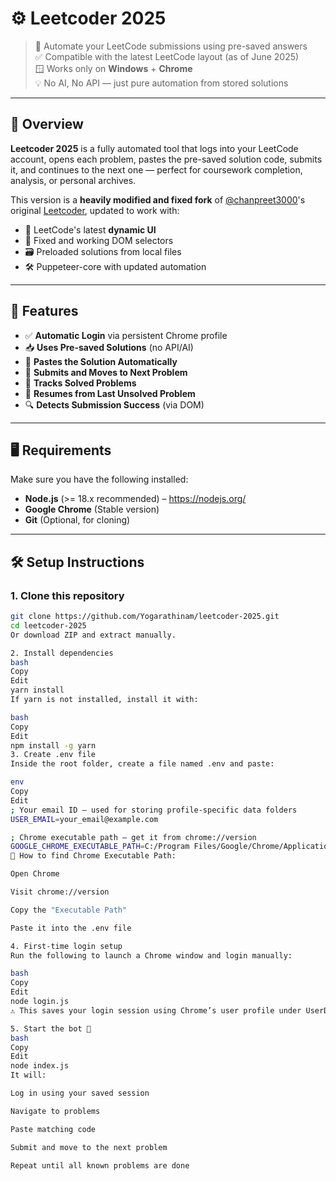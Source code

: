 # ⚙️ Leetcoder 2025

> 🧠 Automate your LeetCode submissions using pre-saved answers  
> ✅ Compatible with the latest LeetCode layout (as of June 2025)  
> 🪟 Works only on **Windows** + **Chrome**  
> 💡 No AI, No API — just pure automation from stored solutions

---

## 📌 Overview

**Leetcoder 2025** is a fully automated tool that logs into your LeetCode account, opens each problem, pastes the pre-saved solution code, submits it, and continues to the next one — perfect for coursework completion, analysis, or personal archives.

This version is a **heavily modified and fixed fork** of [@chanpreet3000](https://github.com/chanpreet3000)'s original [Leetcoder](https://github.com/chanpreet3000/Leetcoder), updated to work with:

- 🔄 LeetCode's latest **dynamic UI**
- 🧩 Fixed and working DOM selectors
- 🗃️ Preloaded solutions from local files
- 🛠️ Puppeteer-core with updated automation

---

## 📁 Features

- ✅ **Automatic Login** via persistent Chrome profile
- 📥 **Uses Pre-saved Solutions** (no API/AI)
- 🧠 **Pastes the Solution Automatically**
- 🚀 **Submits and Moves to Next Problem**
- 📝 **Tracks Solved Problems**
- 🔁 **Resumes from Last Unsolved Problem**
- 🔍 **Detects Submission Success** (via DOM)

---

## 🖥️ Requirements

Make sure you have the following installed:

- **Node.js** (>= 18.x recommended) – https://nodejs.org/
- **Google Chrome** (Stable version)
- **Git** (Optional, for cloning)

---

## 🛠️ Setup Instructions

### 1. Clone this repository

```bash
git clone https://github.com/Yogarathinam/leetcoder-2025.git
cd leetcoder-2025
Or download ZIP and extract manually.

2. Install dependencies
bash
Copy
Edit
yarn install
If yarn is not installed, install it with:

bash
Copy
Edit
npm install -g yarn
3. Create .env file
Inside the root folder, create a file named .env and paste:

env
Copy
Edit
; Your email ID — used for storing profile-specific data folders
USER_EMAIL=your_email@example.com

; Chrome executable path — get it from chrome://version
GOOGLE_CHROME_EXECUTABLE_PATH=C:/Program Files/Google/Chrome/Application/chrome.exe
📌 How to find Chrome Executable Path:

Open Chrome

Visit chrome://version

Copy the "Executable Path"

Paste it into the .env file

4. First-time login setup
Run the following to launch a Chrome window and login manually:

bash
Copy
Edit
node login.js
⚠️ This saves your login session using Chrome’s user profile under UserData/.

5. Start the bot 🚀
bash
Copy
Edit
node index.js
It will:

Log in using your saved session

Navigate to problems

Paste matching code

Submit and move to the next problem

Repeat until all known problems are done
